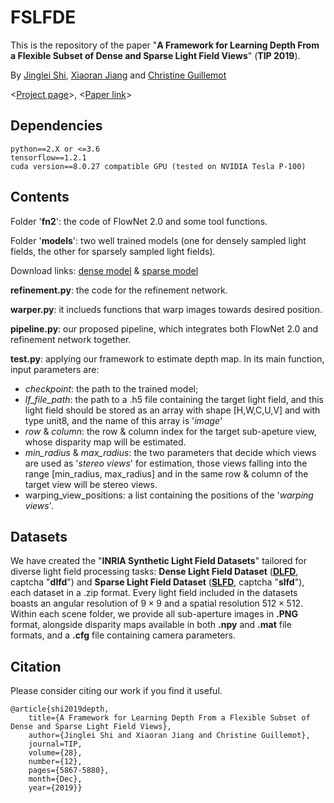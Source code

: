 # FSLFDE

This is the repository of the paper "__A Framework for Learning Depth From a Flexible Subset of Dense and Sparse Light Field Views__"  (__TIP 2019__).

By [Jinglei Shi](https://jingleishi.github.io/),  [Xiaoran Jiang](https://scholar.google.com/citations?hl=zh-CN&user=zvdY0EcAAAAJ&view_op=list_works&sortby=pubdate)  and  [Christine Guillemot](https://people.rennes.inria.fr/Christine.Guillemot/)

<[Project page](http://clim.inria.fr/research/FlexDepthEstim/index.html)>,   <[Paper link](https://ieeexplore.ieee.org/document/8743559)>

## Dependencies
```
python==2.X or <=3.6
tensorflow==1.2.1
cuda version==8.0.27 compatible GPU (tested on NVIDIA Tesla P-100)
```

## Contents
Folder '**fn2**': the code of FlowNet 2.0 and some tool functions.

Folder '**models**': two well trained models (one for densely sampled light fields, the other for sparsely sampled light fields). 

Download links: [dense model](https://pan.baidu.com/s/13beodQnn7PnAgB-Mrz82Pw?pwd=0000)  &  [sparse model](https://pan.baidu.com/s/1ngwujIxeUPknGSMAmk7R6w?pwd=0001)

**refinement.py**: the code for the refinement network.

**warper.py**: it inclueds functions that warp images towards desired position.

**pipeline.py**: our proposed pipeline, which integrates both FlowNet 2.0 and refinement network together.

**test.py**: applying our framework to estimate depth map. In its main function, input parameters are:
- *checkpoint*: the path to the trained model;
- *lf_file_path*: the path to a .h5 file containing the target light field, and this light field should be stored as an array with shape [H,W,C,U,V] and with type unit8, and the name of this array is '*image*'
- *row* & *column*: the row & column index for the target sub-apeture view, whose disparity map will be estimated.
- *min_radius* & *max_radius*: the two parameters that decide which views are used as '*stereo views*' for estimation, those views falling into the range [min_radius, max_radius] and in the same row & column of the target view will be stereo views.
- warping_view_positions: a list containing the positions of the '*warping views*'.


## Datasets
We have created the "__INRIA Synthetic Light Field Datasets__" tailored for diverse light field processing tasks: __Dense Light Field Dataset__ ([__DLFD__](https://pan.baidu.com/s/1tywF8hcgx4i5IDRQKIEV_A), captcha "__dlfd__") and __Sparse Light Field Dataset__ ([__SLFD__](https://pan.baidu.com/s/1jzFkTfJyx2XhkpF6nItoBQ), captcha "__slfd__"), each dataset in a .zip format. Every light field included in the datasets boasts an angular resolution of $9 \times 9$ and a spatial resolution $512 \times 512$. Within each scene folder, we provide all sub-aperture images in __.PNG__ format, alongside disparity maps available in both __.npy__ and __.mat__ file formats, and a __.cfg__ file containing camera parameters.


## Citation
Please consider citing our work if you find it useful.
```
@article{shi2019depth,
    title={A Framework for Learning Depth From a Flexible Subset of Dense and Sparse Light Field Views},
    author={Jinglei Shi and Xiaoran Jiang and Christine Guillemot},
    journal=TIP,
    volume={28},
    number={12},
    pages={5867-5880},
    month={Dec},
    year={2019}}
```
